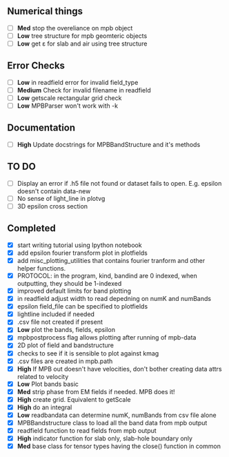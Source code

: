 ## Numerical things
- [ ] **Med** stop the overeliance on mpb object
- [ ] **Low** tree structure for mpb geomteric objects
- [ ] **Low** get ε for slab and air using tree structure

## Error Checks
- [ ] **Low** in readfield error for invalid field_type
- [ ] **Medium** Check for invalid filename in readfield
- [ ] **Low** getscale rectangular grid check
- [ ] **Low** MPBParser won't work with -k

## Documentation
- [ ] **High** Update docstrings for MPBBandStructure and it's methods

## TO DO
- [ ] Display an error if .h5 file not found or dataset fails to open. E.g. epsilon doesn't contain data-new
- [ ] No sense of light_line in plotvg
- [ ] 3D epsilon cross section

## Completed
- [x] start writing tutorial using Ipython notebook
- [x] add epsilon fourier transform plot in plotfields
- [x] add misc_plotting_utilities that contains fourier tranform and other helper
      functions.
- [x] PROTOCOL: in the program, kind, bandind are 0 indexed, when outputting, they should be 1-indexed
- [x] improved default limits for band plotting
- [x] in readfield adjust width to read depedning on numK and numBands
- [x] epsilon field_file can be specified to plotfields
- [x] lightline included if needed
- [x] .csv file not created if present
- [x] **Low** plot the bands, fields, epsilon
- [x] mpbpostprocess flag allows plotting after running of mpb-data
- [x] 2D plot of field and bandstructure
- [x] checks to see if it is sensible to plot against kmag
- [x] .csv files are created in mpb.path
- [x] **High** If MPB out doesn't have velocities, don't bother creating data attrs related to velocity
- [x] **Low** Plot bands basic
- [x] **Med** strip phase from EM fields if needed. MPB does it!
- [x] **High** create grid. Equivalent to getScale
- [x] **High** do an integral
- [x] **Low** readbandata can determine numK, numBands from csv file alone
- [x] MPBBandstructure class to load all the band data from mpb output
- [x] readfield function to read fields from mpb output
- [x] **High** indicator function for slab only, slab-hole boundary only
- [x] **Med** base class for tensor types having the close() function in common
